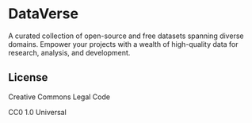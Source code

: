 # DataVerse

A curated collection of open-source and free datasets spanning diverse domains. Empower your projects with a wealth of high-quality data for research, analysis, and development.

## License

Creative Commons Legal Code

CC0 1.0 Universal
